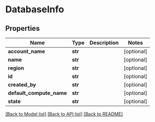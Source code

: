 # DatabaseInfo

## Properties
Name | Type | Description | Notes
------------ | ------------- | ------------- | -------------
**account_name** | **str** |  | [optional] 
**name** | **str** |  | [optional] 
**region** | **str** |  | [optional] 
**id** | **str** |  | [optional] 
**created_by** | **str** |  | [optional] 
**default_compute_name** | **str** |  | [optional] 
**state** | **str** |  | [optional] 

[[Back to Model list]](../README.md#documentation-for-models) [[Back to API list]](../README.md#documentation-for-api-endpoints) [[Back to README]](../README.md)


